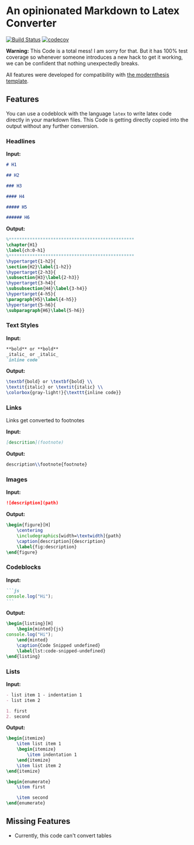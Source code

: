 # An opinionated Markdown to Latex Converter

[![Build Status](https://travis-ci.com/adrianjost/md2tex.svg?branch=master)](https://travis-ci.com/adrianjost/md2tex)
[![codecov](https://codecov.io/gh/adrianjost/md2tex/branch/master/graph/badge.svg)](https://codecov.io/gh/adrianjost/md2tex)

**Warning:** This Code is a total mess! I am sorry for that. But it has 100% test coverage so whenever someone introduces a new hack to get it working, we can be confident that nothing unexpectedly breaks.

All features were developed for compatibility with [the modernthesis template](https://github.com/openHPI/modernthesis).

## Features

You can use a codeblock with the language `latex` to write latex code directly in your markdown files. This Code is getting directly copied into the output without any further conversion.

### Headlines

**Input:**

```md
# H1

## H2

### H3

#### H4

##### H5

###### H6
```

**Output:**

```tex
%************************************************
\chapter{H1}
\label{ch:0-h1}
%************************************************
\hypertarget{1-h2}{
\section{H2}\label{1-h2}}
\hypertarget{2-h3}{
\subsection{H3}\label{2-h3}}
\hypertarget{3-h4}{
\subsubsection{H4}\label{3-h4}}
\hypertarget{4-h5}{
\paragraph{H5}\label{4-h5}}
\hypertarget{5-h6}{
\subparagraph{H6}\label{5-h6}}
```

### Text Styles

**Input:**

```md
**bold** or **bold**
_italic_ or _italic_
`inline code`
```

**Output:**

```tex
\textbf{bold} or \textbf{bold} \\
\textit{italic} or \textit{italic} \\
\colorbox{gray-light!}{\texttt{inline code}}
```

### Links

Links get converted to footnotes

**Input:**

```md
[descrition](footnote)
```

**Output:**

```tex
description\\footnote{footnote}
```

### Images

**Input:**

```md
![description](path)
```

**Output:**

```tex
\begin{figure}[H]
	\centering
	\includegraphics[width=\textwidth]{path}
	\caption[description]{description}
	\label{fig:description}
\end{figure}
```

### Codeblocks

**Input:**

````md
```js
console.log("Hi");
```
````

**Output:**

```tex
\begin{listing}[H]
	\begin{minted}{js}
console.log("Hi");
	\end{minted}
	\caption{Code Snipped undefined}
	\label{lst:code-snipped-undefined}
\end{listing}
```

### Lists

**Input:**

```md
- list item 1 - indentation 1
- list item 2

1. first
2. second
```

**Output:**

```tex
\begin{itemize}
	\item list item 1
	\begin{itemize}
		\item indentation 1
	\end{itemize}
	\item list item 2
\end{itemize}

\begin{enumerate}
	\item first

	\item second
\end{enumerate}
```

## Missing Features

- Currently, this code can't convert tables
